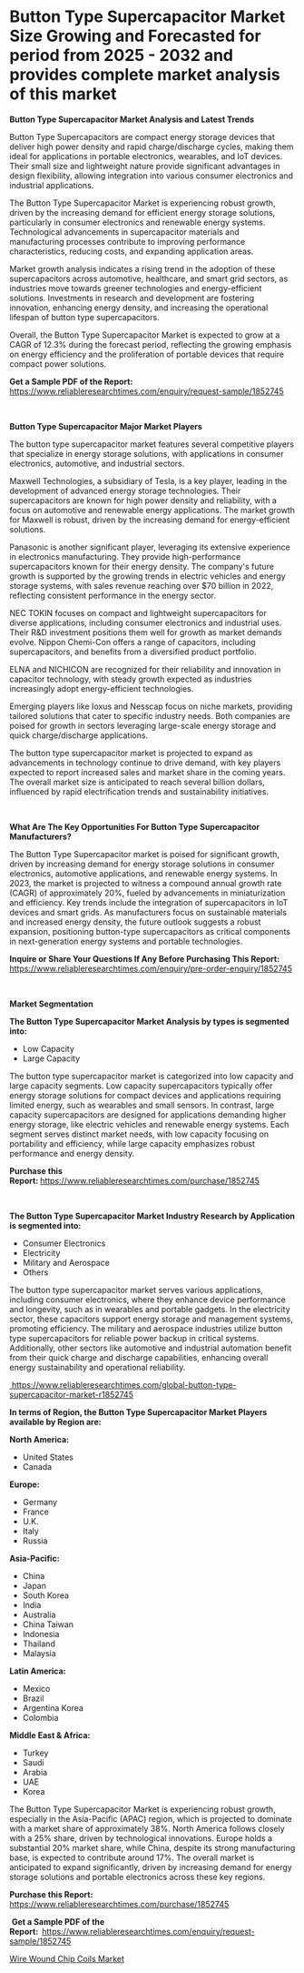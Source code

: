 <p><h1>Button Type Supercapacitor Market Size Growing and Forecasted for period from 2025 - 2032 and provides complete market analysis of this market</h1></p><p><strong>Button Type Supercapacitor Market Analysis and Latest Trends</strong></p>
<p><p>Button Type Supercapacitors are compact energy storage devices that deliver high power density and rapid charge/discharge cycles, making them ideal for applications in portable electronics, wearables, and IoT devices. Their small size and lightweight nature provide significant advantages in design flexibility, allowing integration into various consumer electronics and industrial applications.</p><p>The Button Type Supercapacitor Market is experiencing robust growth, driven by the increasing demand for efficient energy storage solutions, particularly in consumer electronics and renewable energy systems. Technological advancements in supercapacitor materials and manufacturing processes contribute to improving performance characteristics, reducing costs, and expanding application areas.</p><p>Market growth analysis indicates a rising trend in the adoption of these supercapacitors across automotive, healthcare, and smart grid sectors, as industries move towards greener technologies and energy-efficient solutions. Investments in research and development are fostering innovation, enhancing energy density, and increasing the operational lifespan of button type supercapacitors.</p><p>Overall, the Button Type Supercapacitor Market is expected to grow at a CAGR of 12.3% during the forecast period, reflecting the growing emphasis on energy efficiency and the proliferation of portable devices that require compact power solutions.</p></p>
<p><strong>Get a Sample PDF of the Report:&nbsp;</strong> <a href="https://www.reliableresearchtimes.com/enquiry/request-sample/1852745?utm_campaign=2007&utm_medium=2&utm_source=Github&utm_content=ia&utm_term=13022025&utm_id=button-type-supercapacitor">https://www.reliableresearchtimes.com/enquiry/request-sample/1852745</a></p>
<p>&nbsp;</p>
<p><strong>Button Type Supercapacitor Major Market Players</strong></p>
<p><p>The button type supercapacitor market features several competitive players that specialize in energy storage solutions, with applications in consumer electronics, automotive, and industrial sectors.</p><p>Maxwell Technologies, a subsidiary of Tesla, is a key player, leading in the development of advanced energy storage technologies. Their supercapacitors are known for high power density and reliability, with a focus on automotive and renewable energy applications. The market growth for Maxwell is robust, driven by the increasing demand for energy-efficient solutions. </p><p>Panasonic is another significant player, leveraging its extensive experience in electronics manufacturing. They provide high-performance supercapacitors known for their energy density. The company's future growth is supported by the growing trends in electric vehicles and energy storage systems, with sales revenue reaching over $70 billion in 2022, reflecting consistent performance in the energy sector.</p><p>NEC TOKIN focuses on compact and lightweight supercapacitors for diverse applications, including consumer electronics and industrial uses. Their R&D investment positions them well for growth as market demands evolve. Nippon Chemi-Con offers a range of capacitors, including supercapacitors, and benefits from a diversified product portfolio.</p><p>ELNA and NICHICON are recognized for their reliability and innovation in capacitor technology, with steady growth expected as industries increasingly adopt energy-efficient technologies.</p><p>Emerging players like Ioxus and Nesscap focus on niche markets, providing tailored solutions that cater to specific industry needs. Both companies are poised for growth in sectors leveraging large-scale energy storage and quick charge/discharge applications.</p><p>The button type supercapacitor market is projected to expand as advancements in technology continue to drive demand, with key players expected to report increased sales and market share in the coming years. The overall market size is anticipated to reach several billion dollars, influenced by rapid electrification trends and sustainability initiatives.</p></p>
<p>&nbsp;</p>
<p><strong>What Are The Key Opportunities For Button Type Supercapacitor Manufacturers?</strong></p>
<p><p>The Button Type Supercapacitor market is poised for significant growth, driven by increasing demand for energy storage solutions in consumer electronics, automotive applications, and renewable energy systems. In 2023, the market is projected to witness a compound annual growth rate (CAGR) of approximately 20%, fueled by advancements in miniaturization and efficiency. Key trends include the integration of supercapacitors in IoT devices and smart grids. As manufacturers focus on sustainable materials and increased energy density, the future outlook suggests a robust expansion, positioning button-type supercapacitors as critical components in next-generation energy systems and portable technologies.</p></p>
<p><strong>Inquire or Share Your Questions If Any Before Purchasing This Report:</strong> <a href="https://www.reliableresearchtimes.com/enquiry/pre-order-enquiry/1852745?utm_campaign=2007&utm_medium=2&utm_source=Github&utm_content=ia&utm_term=13022025&utm_id=button-type-supercapacitor">https://www.reliableresearchtimes.com/enquiry/pre-order-enquiry/1852745</a></p>
<p>&nbsp;</p>
<p><strong>Market Segmentation</strong></p>
<p><strong>The Button Type Supercapacitor Market Analysis by types is segmented into:</strong></p>
<p><ul><li>Low Capacity</li><li>Large Capacity</li></ul></p>
<p><p>The button type supercapacitor market is categorized into low capacity and large capacity segments. Low capacity supercapacitors typically offer energy storage solutions for compact devices and applications requiring limited energy, such as wearables and small sensors. In contrast, large capacity supercapacitors are designed for applications demanding higher energy storage, like electric vehicles and renewable energy systems. Each segment serves distinct market needs, with low capacity focusing on portability and efficiency, while large capacity emphasizes robust performance and energy density.</p></p>
<p><strong>Purchase this Report:&nbsp;</strong><a href="https://www.reliableresearchtimes.com/purchase/1852745?utm_campaign=2007&utm_medium=2&utm_source=Github&utm_content=ia&utm_term=13022025&utm_id=button-type-supercapacitor">https://www.reliableresearchtimes.com/purchase/1852745</a></p>
<p>&nbsp;</p>
<p><strong>The Button Type Supercapacitor Market Industry Research by Application is segmented into:</strong></p>
<p><ul><li>Consumer Electronics</li><li>Electricity</li><li>Military and Aerospace</li><li>Others</li></ul></p>
<p><p>The button type supercapacitor market serves various applications, including consumer electronics, where they enhance device performance and longevity, such as in wearables and portable gadgets. In the electricity sector, these capacitors support energy storage and management systems, promoting efficiency. The military and aerospace industries utilize button type supercapacitors for reliable power backup in critical systems. Additionally, other sectors like automotive and industrial automation benefit from their quick charge and discharge capabilities, enhancing overall energy sustainability and operational reliability.</p></p>
<p><a href="https://www.reliableresearchtimes.com/global-button-type-supercapacitor-market-r1852745?utm_campaign=2007&utm_medium=2&utm_source=Github&utm_content=ia&utm_term=13022025&utm_id=button-type-supercapacitor">&nbsp;https://www.reliableresearchtimes.com/global-button-type-supercapacitor-market-r1852745</a></p>
<p><strong>In terms of Region, the Button Type Supercapacitor Market Players available by Region are:</strong></p>
<p>
    <p> <strong> North America: </strong>
        <ul>
            <li>United States</li>
            <li>Canada</li>
        </ul>
        </p> 
    <p> <strong> Europe: </strong>
        <ul>
            <li>Germany</li>
            <li>France</li>
            <li>U.K.</li>
            <li>Italy</li>
            <li>Russia</li>
        </ul>
        </p> 
    <p> <strong> Asia-Pacific: </strong>
        <ul>
            <li>China</li>
            <li>Japan</li>
            <li>South Korea</li>
            <li>India</li>
            <li>Australia</li>
            <li>China Taiwan</li>
            <li>Indonesia</li>
            <li>Thailand</li>
            <li>Malaysia</li>
        </ul>
        </p> 
    <p> <strong> Latin America: </strong>
        <ul>
            <li>Mexico</li>
            <li>Brazil</li>
            <li>Argentina Korea</li>
            <li>Colombia</li>
        </ul>
        </p> 
    <p> <strong> Middle East & Africa: </strong>
        <ul>
            <li>Turkey</li>
            <li>Saudi</li>
            <li>Arabia</li>
            <li>UAE</li>
            <li>Korea</li>
        </ul>
    </p>
    </p>
<p><p>The Button Type Supercapacitor Market is experiencing robust growth, especially in the Asia-Pacific (APAC) region, which is projected to dominate with a market share of approximately 38%. North America follows closely with a 25% share, driven by technological innovations. Europe holds a substantial 20% market share, while China, despite its strong manufacturing base, is expected to contribute around 17%. The overall market is anticipated to expand significantly, driven by increasing demand for energy storage solutions and portable electronics across these key regions.</p></p>
<p><strong>Purchase this Report: </strong><a href="https://www.reliableresearchtimes.com/purchase/1852745?utm_campaign=2007&utm_medium=2&utm_source=Github&utm_content=ia&utm_term=13022025&utm_id=button-type-supercapacitor">https://www.reliableresearchtimes.com/purchase/1852745</a></p>
<p>&nbsp;<strong>Get a Sample PDF of the Report:&nbsp;&nbsp;</strong><a href="https://www.reliableresearchtimes.com/enquiry/request-sample/1852745?utm_campaign=2007&utm_medium=2&utm_source=Github&utm_content=ia&utm_term=13022025&utm_id=button-type-supercapacitor">https://www.reliableresearchtimes.com/enquiry/request-sample/1852745</a></p>
<p><strong></strong></p>
<p><p><a href="https://github.com/angelajermaine/Market-Research-Report-List-6/blob/main/wire-wound-chip-coils-market.md?utm_campaign=2007&utm_medium=2&utm_source=Github&utm_content=ia&utm_term=13022025&utm_id=button-type-supercapacitor">Wire Wound Chip Coils Market</a></p></p>